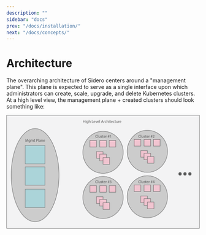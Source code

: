 ```yaml
---
description: ""
sidebar: "docs"
prev: "/docs/installation/"
next: "/docs/concepts/"
---
```


# Architecture

The overarching architecture of Sidero centers around a "management plane".
This plane is expected to serve as a single interface upon which administrators can create, scale, upgrade, and delete Kubernetes clusters.
At a high level view, the management plane + created clusters should look something like:

![Alternative text](./images/dc-view.png)
